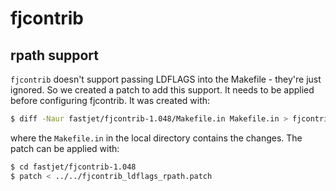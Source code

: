 # fjcontrib

## rpath support

`fjcontrib` doesn't support passing LDFLAGS into the Makefile - they're just ignored.
So we created a patch to add this support. It needs to be applied before configuring fjcontrib.
It was created with:

```bash
$ diff -Naur fastjet/fjcontrib-1.048/Makefile.in Makefile.in > fjcontrib_ldflags_rpath.patch
```

where the `Makefile.in` in the local directory contains the changes. The patch can be applied with:

```bash
$ cd fastjet/fjcontrib-1.048
$ patch < ../../fjcontrib_ldflags_rpath.patch
```
